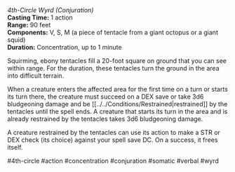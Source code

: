 *4th-Circle Wyrd (Conjuration)*  
**Casting Time:** 1 action  
**Range:** 90 feet  
**Components:** V, S, M (a piece of tentacle from a giant octopus or a giant squid)  
**Duration:** Concentration, up to 1 minute

Squirming, ebony tentacles fill a 20-foot square on ground that you can see within range. For the duration, these tentacles turn the ground in the area into difficult terrain.

When a creature enters the affected area for the first time on a turn or starts its turn there, the creature must succeed on a DEX save or take 3d6 bludgeoning damage and be [[../../Conditions/Restrained|restrained]] by the tentacles until the spell ends. A creature that starts its turn in the area and is already restrained by the tentacles takes 3d6 bludgeoning damage.

A creature restrained by the tentacles can use its action to make a STR or DEX check (its choice) against your spell save DC. On a success, it frees itself.

#4th-circle #action #concentration #conjuration #somatic #verbal #wyrd
